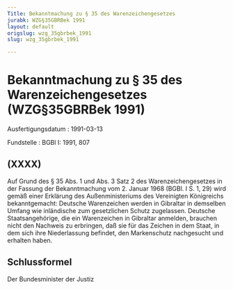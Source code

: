 ```yaml
---
Title: Bekanntmachung zu § 35 des Warenzeichengesetzes
jurabk: WZG§35GBRBek 1991
layout: default
origslug: wzg_35gbrbek_1991
slug: wzg_35gbrbek_1991

---
```


# Bekanntmachung zu § 35 des Warenzeichengesetzes (WZG§35GBRBek 1991)

Ausfertigungsdatum
:   1991-03-13

Fundstelle
:   BGBl I: 1991, 807



## (XXXX)

Auf Grund des § 35 Abs. 1 und Abs. 3 Satz 2 des Warenzeichengesetzes in der Fassung der Bekanntmachung vom 2. Januar 1968 (BGBl. I S. 1, 29) wird gemäß einer Erklärung des Außenministeriums des Vereinigten Königreichs bekanntgemacht:
Deutsche Warenzeichen werden in Gibraltar in demselben Umfang wie inländische zum gesetzlichen Schutz zugelassen.
Deutsche Staatsangehörige, die ein Warenzeichen in Gibraltar anmelden, brauchen nicht den Nachweis zu erbringen, daß sie für das Zeichen in dem Staat, in dem sich ihre Niederlassung befindet, den Markenschutz nachgesucht und erhalten haben.


## Schlussformel

Der Bundesminister der Justiz

